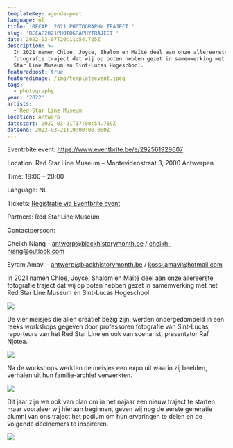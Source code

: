 ```yaml
---
templateKey: agenda-post
language: nl
title: 'RECAP: 2021 PHOTOGRAPHY TRAJECT '
slug: 'RECAP2021PHOTOGRAPHYTRAJECT '
date: 2022-03-07T20:11:54.725Z
description: >-
  In 2021 namen Chloe, Joyce, Shalom en Maïté deel aan onze allereerste
  fotografie traject dat wij op poten hebben gezet in samenwerking met het Red
  Star Line Museum en Sint-Lucas Hogeschool. 
featuredpost: true
featuredimage: /img/templateevent.jpeg
tags:
  - photography
year: '2022'
artists:
  - Red Star Line Museum
location: Antwerp
datestart: 2022-03-21T17:00:54.769Z
dateend: 2022-03-21T19:00:00.000Z
---
```

Eventrbite event: <https://www.eventbrite.be/e/292561929607>

Location: Red Star Line Museum – Montevideostraat 3, 2000 Antwerpen

Time: 18:00 – 20:00

Language: NL

Tickets: [Registratie via Eventbrite event](https://www.eventbrite.be/e/292561929607)

Partners: Red Star Line Museum

Contactpersoon:

Cheikh Niang - antwerp@blackhistorymonth.be / cheikh-niang@outlook.com 

Eyram Amavi - antwerp@blackhistorymonth.be / kossi.amavi@hotmail.com 



In 2021 namen Chloe, Joyce, Shalom en Maïté deel aan onze allereerste fotografie traject dat wij op poten hebben gezet in samenwerking met het Red Star Line Museum en Sint-Lucas Hogeschool. 

![](/img/picture-1.png)

De vier meisjes die allen creatief bezig zijn, werden ondergedompeld in een reeks workshops gegeven door professoren fotografie van Sint-Lucas, reporteurs van het Red Star Line en ook van scenarist, presentator Raf Njotea.

![](/img/picture-2.png)

Na de workshops werkten de meisjes een expo uit waarin zij beelden, verhalen uit hun familie-archief verwerkten. 

![](/img/picture-3.png)

Dit jaar zijn we ook van plan om in het najaar een nieuw traject te starten maar vooraleer wij hieraan beginnen, geven wij nog de eerste generatie alumni van ons traject het podium om hun ervaringen te delen en de volgende deelnemers te inspireren.

![](/img/picture-4.png)
